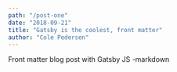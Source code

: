 ```yaml
---
path: "/post-one"
date: "2018-09-21"
title: "Gatsby is the coolest, front matter"
author: "Cole Pedersen"
---
```


Front matter blog post with Gatsby JS -markdown
